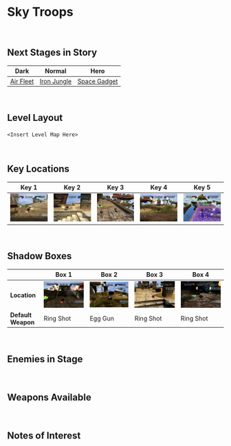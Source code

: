 # Sky Troops

<br />

## Next Stages in Story
|Dark|Normal|Hero|
|--|--|--|
|[Air Fleet](../AirFleet)|[Iron Jungle](../IronJungle)|[Space Gadget](../SpaceGadget)|

<br />

## Level Layout
```
<Insert Level Map Here>
```

<br />

## Key Locations
|Key 1|Key 2|Key 3|Key 4|Key 5|
|--|--|--|--|--|
|[ ![](../img/SkyTroops/SkyTroops-Key1.png) ](../img/SkyTroops/SkyTroops-Key1.png)|[ ![](../img/SkyTroops/SkyTroops-Key2.png) ](../img/SkyTroops/SkyTroops-Key2.png)|[ ![](../img/SkyTroops/SkyTroops-Key3.png) ](../img/SkyTroops/SkyTroops-Key3.png)|[ ![](../img/SkyTroops/SkyTroops-Key4.png) ](../img/SkyTroops/SkyTroops-Key4.png)|[ ![](../img/SkyTroops/SkyTroops-Key5.png) ](../img/SkyTroops/SkyTroops-Key5.png)|

<br />

## Shadow Boxes
| |Box 1|Box 2|Box 3|Box 4|
|-|-|-|-|-|
|__Location__|[ ![](../img/SkyTroops/SkyTroopsShadowBox1.png) ](../img/SkyTroops/SkyTroopsShadowBox1.png)|[ ![](../img/SkyTroops/SkyTroopsShadowBox2.png) ](../img/SkyTroops/SkyTroopsShadowBox2.png)|[ ![](../img/SkyTroops/SkyTroopsShadowBox3.png) ](../img/SkyTroops/SkyTroopsShadowBox3.png)|[ ![](../img/SkyTroops/SkyTroopsShadowBox4.png) ](../img/SkyTroops/SkyTroopsShadowBox4.png)|
|__Default Weapon__|Ring Shot|Egg Gun|Ring Shot|Ring Shot|

<br />

## Enemies in Stage

<br />

## Weapons Available

<br />

## Notes of Interest

<br />